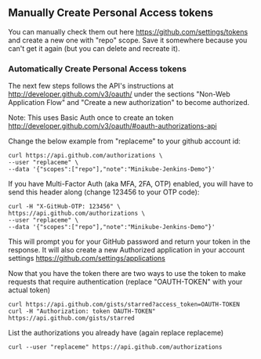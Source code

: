 ## Manually Create Personal Access tokens

You can manually check them out here https://github.com/settings/tokens and create a new one with "repo" scope. Save it somewhere because you can't get it again (but you can delete and recreate it).

### Automatically Create Personal Access tokens

The next few steps follows the API's instructions at http://developer.github.com/v3/oauth/ under the sections "Non-Web Application Flow" and "Create a new authorization" to become authorized.

Note: This uses Basic Auth once to create an token http://developer.github.com/v3/oauth/#oauth-authorizations-api

Change the below example from "replaceme" to your github account id:

    curl https://api.github.com/authorizations \
    --user "replaceme" \
    --data '{"scopes":["repo"],"note":"Minikube-Jenkins-Demo"}'

If you have Multi-Factor Auth (aka MFA, 2FA, OTP) enabled, you will have to send this header along (change 123456 to your OTP code):

    curl -H "X-GitHub-OTP: 123456" \
    https://api.github.com/authorizations \
    --user "replaceme" \
    --data '{"scopes":["repo"],"note":"Minikube-Jenkins-Demo"}'

This will prompt you for your GitHub password and return your token in the response. It will also create a new Authorized application in your account settings https://github.com/settings/applications

Now that you have the token there are two ways to use the token to make requests that require authentication (replace "OAUTH-TOKEN" with your actual token)

    curl https://api.github.com/gists/starred?access_token=OAUTH-TOKEN
    curl -H "Authorization: token OAUTH-TOKEN" https://api.github.com/gists/starred

List the authorizations you already have (again replace replaceme)

    curl --user "replaceme" https://api.github.com/authorizations
